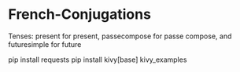 # French-Conjugations
Tenses: present for present, passecompose for passe compose, and futuresimple for future

pip install requests
pip install kivy[base] kivy_examples
